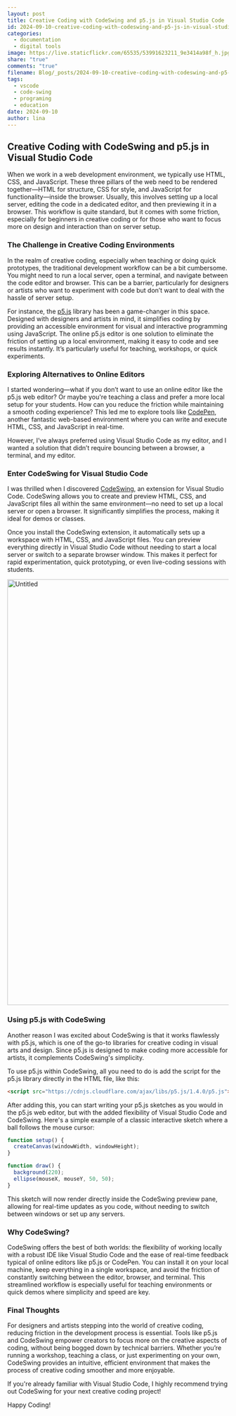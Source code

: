 ```yaml
---
layout: post
title: Creative Coding with CodeSwing and p5.js in Visual Studio Code
id: 2024-09-10-creative-coding-with-codeswing-and-p5-js-in-visual-studio-code.md
categories:
  - documentation
  - digital tools
image: https://live.staticflickr.com/65535/53991623211_9e3414a98f_h.jpg
share: "true"
comments: "true"
filename: Blog/_posts/2024-09-10-creative-coding-with-codeswing-and-p5-js-in-visual-studio-code.md
tags:
  - vscode
  - code-swing
  - programing
  - education
date: 2024-09-10
author: lina
---
```

## Creative Coding with CodeSwing and p5.js in Visual Studio Code

When we work in a web development environment, we typically use HTML, CSS, and JavaScript. These three pillars of the web need to be rendered together—HTML for structure, CSS for style, and JavaScript for functionality—inside the browser. Usually, this involves setting up a local server, editing the code in a dedicated editor, and then previewing it in a browser. This workflow is quite standard, but it comes with some friction, especially for beginners in creative coding or for those who want to focus more on design and interaction than on server setup.

### The Challenge in Creative Coding Environments

In the realm of creative coding, especially when teaching or doing quick prototypes, the traditional development workflow can be a bit cumbersome. You might need to run a local server, open a terminal, and navigate between the code editor and browser. This can be a barrier, particularly for designers or artists who want to experiment with code but don’t want to deal with the hassle of server setup.

For instance, the [p5.js](https://p5js.org/) library has been a game-changer in this space. Designed with designers and artists in mind, it simplifies coding by providing an accessible environment for visual and interactive programming using JavaScript. The online p5.js editor is one solution to eliminate the friction of setting up a local environment, making it easy to code and see results instantly. It’s particularly useful for teaching, workshops, or quick experiments.

### Exploring Alternatives to Online Editors

I started wondering—what if you don’t want to use an online editor like the p5.js web editor? Or maybe you're teaching a class and prefer a more local setup for your students. How can you reduce the friction while maintaining a smooth coding experience? This led me to explore tools like [CodePen](https://codepen.io/), another fantastic web-based environment where you can write and execute HTML, CSS, and JavaScript in real-time.

However, I’ve always preferred using Visual Studio Code as my editor, and I wanted a solution that didn’t require bouncing between a browser, a terminal, and my editor.

### Enter CodeSwing for Visual Studio Code

I was thrilled when I discovered [CodeSwing](https://marketplace.visualstudio.com/items?itemName=codespaces.codeswing), an extension for Visual Studio Code. CodeSwing allows you to create and preview HTML, CSS, and JavaScript files all within the same environment—no need to set up a local server or open a browser. It significantly simplifies the process, making it ideal for demos or classes.

Once you install the CodeSwing extension, it automatically sets up a workspace with HTML, CSS, and JavaScript files. You can preview everything directly in Visual Studio Code without needing to start a local server or switch to a separate browser window. This makes it perfect for rapid experimentation, quick prototyping, or even live-coding sessions with students.

<a data-flickr-embed="true" href="https://www.flickr.com/photos/200845412@N02/53991839928/in/dateposted-public/" title="Untitled"><img src="https://live.staticflickr.com/31337/53991839928_a120e56a58_h.jpg" width="1600" height="970" alt="Untitled"/></a><script async src="//embedr.flickr.com/assets/client-code.js" charset="utf-8"></script>

### Using p5.js with CodeSwing

Another reason I was excited about CodeSwing is that it works flawlessly with p5.js, which is one of the go-to libraries for creative coding in visual arts and design. Since p5.js is designed to make coding more accessible for artists, it complements CodeSwing's simplicity.

To use p5.js within CodeSwing, all you need to do is add the script for the p5.js library directly in the HTML file, like this:

```html
<script src="https://cdnjs.cloudflare.com/ajax/libs/p5.js/1.4.0/p5.js"></script>
```

After adding this, you can start writing your p5.js sketches as you would in the p5.js web editor, but with the added flexibility of Visual Studio Code and CodeSwing. Here's a simple example of a classic interactive sketch where a ball follows the mouse cursor:

```javascript
function setup() {
  createCanvas(windowWidth, windowHeight);
}

function draw() {
  background(220);
  ellipse(mouseX, mouseY, 50, 50);
}
```
This sketch will now render directly inside the CodeSwing preview pane, allowing for real-time updates as you code, without needing to switch between windows or set up any servers.

### Why CodeSwing?

CodeSwing offers the best of both worlds: the flexibility of working locally with a robust IDE like Visual Studio Code and the ease of real-time feedback typical of online editors like p5.js or CodePen. You can install it on your local machine, keep everything in a single workspace, and avoid the friction of constantly switching between the editor, browser, and terminal. This streamlined workflow is especially useful for teaching environments or quick demos where simplicity and speed are key.

### Final Thoughts

For designers and artists stepping into the world of creative coding, reducing friction in the development process is essential. Tools like p5.js and CodeSwing empower creators to focus more on the creative aspects of coding, without being bogged down by technical barriers. Whether you’re running a workshop, teaching a class, or just experimenting on your own, CodeSwing provides an intuitive, efficient environment that makes the process of creative coding smoother and more enjoyable.

If you're already familiar with Visual Studio Code, I highly recommend trying out CodeSwing for your next creative coding project!

Happy Coding!
